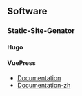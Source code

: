 
## Software

### Static-Site-Genator

#### Hugo

#### VuePress

* [Documentation](/IT/Software/Static-Site-Genator/VuePress/Documentation/)
* [Documentation-zh](/IT/Software/Static-Site-Genator/VuePress/Documentation/zh/)
